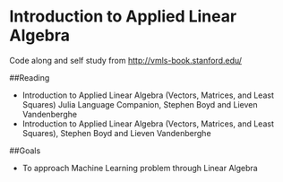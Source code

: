 # Introduction to Applied Linear Algebra
Code along and self study from http://vmls-book.stanford.edu/

##Reading
- Introduction to Applied Linear Algebra (Vectors, Matrices, and Least Squares) Julia Language Companion, Stephen Boyd and Lieven Vandenberghe
- Introduction to Applied Linear Algebra (Vectors, Matrices, and Least Squares), Stephen Boyd and Lieven Vandenberghe

##Goals
- To approach Machine Learning problem through Linear Algebra
